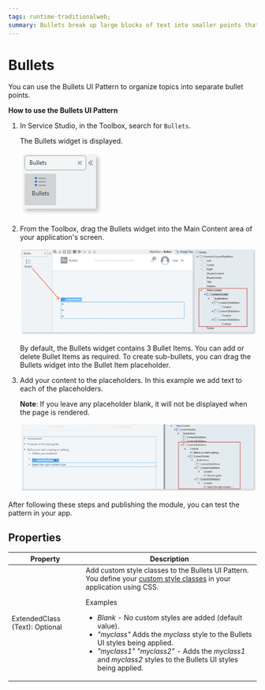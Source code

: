 ```yaml
---
tags: runtime-traditionalweb; 
summary: Bullets break up large blocks of text into smaller points that are easier to read.
---
```


# Bullets

You can use the Bullets UI Pattern to organize topics into separate bullet points.

**How to use the Bullets UI Pattern**

1. In Service Studio, in the Toolbox, search for `Bullets`.

    The Bullets widget is displayed.

    ![](<images/bullets-image-1.png>)

1. From the Toolbox, drag the Bullets widget into the Main Content area of your application's screen.

    ![](<images/bullets-image-2.png>)

    By default, the Bullets widget contains 3 Bullet Items. You can add or delete Bullet Items as required. To create sub-bullets, you can drag the Bullets widget into the Bullet Item placeholder.

1. Add your content to the placeholders. In this example we add text to each of the placeholders. 

    **Note**: If you leave any placeholder blank, it will not be displayed when the page is rendered.

    ![](<images/bullets-image-5.png>)

After following these steps and publishing the module, you can test the pattern in your app. 

## Properties

| **Property** |  **Description** |  
|---|---|
| ExtendedClass (Text): Optional  |  Add custom style classes to the Bullets UI Pattern. You define your [custom style classes](../../../../../../develop/ui/look-feel/css.md) in your application using CSS.<p>Examples</p><ul><li>_Blank_ - No custom styles are added (default value).</li><li>_"myclass"_ Adds the _myclass_ style to the Bullets UI styles being applied.</li><li>_"myclass1" "myclass2"_ - Adds the _myclass1_ and _myclass2_ styles to the Bullets UI styles being applied. </li></ul> |
